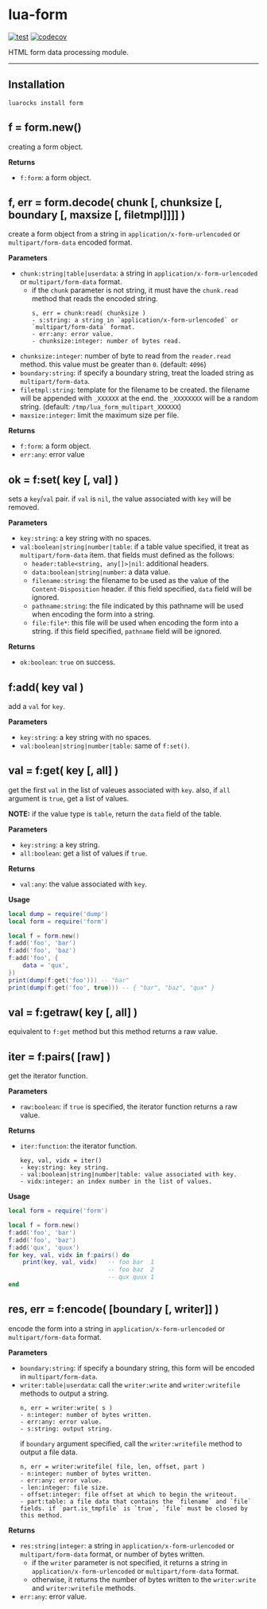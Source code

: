 # lua-form

[![test](https://github.com/mah0x211/lua-form/actions/workflows/test.yml/badge.svg)](https://github.com/mah0x211/lua-form/actions/workflows/test.yml)
[![codecov](https://codecov.io/gh/mah0x211/lua-form/branch/master/graph/badge.svg)](https://codecov.io/gh/mah0x211/lua-form)

HTML form data processing module.

***

## Installation

```
luarocks install form
```

## f = form.new()

creating a form object.

**Returns**

- `f:form`: a form object.


## f, err = form.decode( chunk [, chunksize [, boundary [, maxsize [, filetmpl]]]] )

create a form object from a string in `application/x-form-urlencoded` or `multipart/form-data` encoded format.

**Parameters**

- `chunk:string|table|userdata`: a string in `application/x-form-urlencoded` or `multipart/form-data` format.
    -  if the `chunk` parameter is not string, it must have the `chunk.read` method that reads the encoded string.
        ```
        s, err = chunk:read( chunksize )
        - s:string: a string in `application/x-form-urlencoded` or `multipart/form-data` format.
        - err:any: error value.
        - chunksize:integer: number of bytes read.
        ```
- `chunksize:integer`: number of byte to read from the `reader.read` method. this value must be greater than `0`. (default: `4096`)
- `boundary:string`: if specify a boundary string, treat the loaded string as `multipart/form-data`.
- `filetmpl:string`: template for the filename to be created. the filename will be appended with `_XXXXXX` at the end. the `_XXXXXXXX` will be a random string. (default: `/tmp/lua_form_multipart_XXXXXX`)
- `maxsize:integer`: limit the maximum size per file.


**Returns**

- `f:form`: a form object.
- `err:any`: error value


## ok = f:set( key [, val] )

sets a `key`/`val` pair. if `val` is `nil`, the value associated with `key` will be removed.

**Parameters**

- `key:string`: a key string with no spaces.
- `val:boolean|string|number|table`: if a table value specified, it treat as `multipart/form-data` item. that fields must defined as the follows:
    - `header:table<string, any[]>|nil`: additional headers.
    - `data:boolean|string|number`: a data value.
    - `filename:string`: the filename to be used as the value of the `Content-Disposition` header. if this field specified, `data` field will be ignored.
    - `pathname:string`: the file indicated by this pathname will be used when encoding the form into a string.
    - `file:file*`: this file will be used when encoding the form into a string. if this field specified, `pathname` field will be ignored.

**Returns**

- `ok:boolean`: `true` on success.


## f:add( key val )

add a `val` for `key`.

**Parameters**

- `key:string`: a key string with no spaces.
- `val:boolean|string|number|table`: same of `f:set()`.


## val = f:get( key [, all] )

get the first `val` in the list of valeues associated with `key`. also, if `all` argument is `true`, get a list of values.

**NOTE:** if the value type is `table`, return the `data` field of the table.

**Parameters**

- `key:string`: a key string.
- `all:boolean`: get a list of values if `true`.

**Returns**

- `val:any`: the value associated with `key`.

**Usage**

```lua
local dump = require('dump')
local form = require('form')

local f = form.new()
f:add('foo', 'bar')
f:add('foo', 'baz')
f:add('foo', {
    data = 'qux',
})
print(dump(f:get('foo'))) -- "bar"
print(dump(f:get('foo', true))) -- { "bar", "baz", "qux" }
```


## val = f:getraw( key [, all] )

equivalent to `f:get` method but this method returns a raw value.


## iter = f:pairs( [raw] )

get the iterator function.

**Parameters**

- `raw:boolean`: if `true` is specified, the iterator function returns a raw value.

**Returns**

- `iter:function`: the iterator function.
    ```
    key, val, vidx = iter()
    - key:string: key string.
    - val:boolean|string|number|table: value associated with key.
    - vidx:integer: an index number in the list of values.
    ```

**Usage**

```lua
local form = require('form')

local f = form.new()
f:add('foo', 'bar')
f:add('foo', 'baz')
f:add('qux', 'quux')
for key, val, vidx in f:pairs() do
    print(key, val, vidx)   -- foo bar  1
                            -- foo baz  2
                            -- qux quux 1
end
```


## res, err = f:encode( [boundary [, writer]] )

encode the form into a string in `application/x-form-urlencoded` or `multipart/form-data` format.

**Parameters**

- `boundary:string`: if specify a boundary string, this form will be encoded in `multipart/form-data`.
- `writer:table|userdata`: call the `writer:write` and `writer:writefile` methods to output a string.
    ```
    n, err = writer:write( s )
    - n:integer: number of bytes written.
    - err:any: error value.
    - s:string: output string.
    ```
    if `boundary` argument specified, call the `writer:writefile` method to output a file data.
    ```
    n, err = writer:writefile( file, len, offset, part )
    - n:integer: number of bytes written.
    - err:any: error value.
    - len:integer: file size.
    - offset:integer: file offset at which to begin the writeout.
    - part:table: a file data that contains the `filename` and `file` fields. if `part.is_tmpfile` is `true`, `file` must be closed by this method.
    ```

**Returns**

- `res:string|integer`: a string in `application/x-form-urlencoded` or `multipart/form-data` format, or number of bytes written.
    - if the `writer` parameter is not specified, it returns a string in `application/x-form-urlencoded` or `multipart/form-data` format.
    - otherwise, it returns the number of bytes written to the `writer:write` and `writer:writefile` methods.
- `err:any`: error value.

